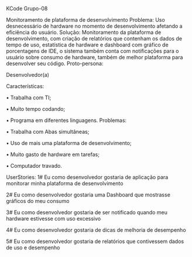 KCode Grupo-08

Monitoramento de plataforma de desenvolvimento
Problema: Uso desnecessário de hardware no momento de desenvolvimento afetando a eficiência do usuário.
Solução: Monitoramento da plataforma de desenvolvimento, com criação de relatórios que contenham os dados de tempo de uso, estatística de hardware e dashboard com gráfico de porcentagens de IDE, o sistema também conta com notificações para o usuário sobre consumo de hardware, também de melhor plataforma para desenvolver seu código.
Proto-persona:

Desenvolvedor(a)

Características:

•	Trabalha com TI;

•	Muito tempo codando;

•	Programa em diferentes linguagens.
Problemas:

•	Trabalha com Abas simultâneas;

•	Uso de mais uma plataforma de desenvolvimento;

•	Muito gasto de hardware em tarefas;

•	Computador travado.

UserStories: 
1# Eu como desenvolvedor gostaria de aplicação para monitorar minha plataforma de desenvolvimento

2# Eu como desenvolvedor gostaria uma Dashboard que mostrasse gráficos do meu consumo

3# Eu como desenvolvedor gostaria de ser notificado quando meu hardware estivesse com uso excessivo 

4# Eu como desenvolvedor gostaria de dicas de melhoria de desempenho

5# Eu como desenvolvedor gostaria de relatórios que contivessem dados de uso e desempenho

